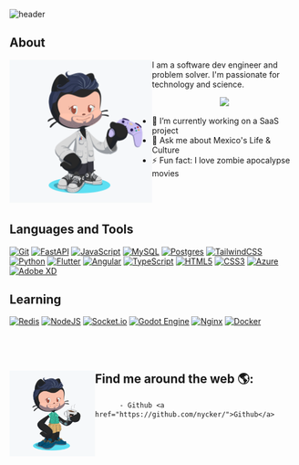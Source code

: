 ![header](https://capsule-render.vercel.app/api?type=waving&color=gradient&height=300&section=header&fontSize=30&text=Hi%20there%20👋%20I'm%20Carlos)

## About
<div>
          <div>
                    <img src="https://raw.githubusercontent.com/nycker/nycker/master/octo-nycker.png" align="left" width=250 >
          </div>
          <div>
                    <p>
                              I am a software dev engineer and problem solver. I'm passionate for technology and science.
                    </p>
                    <p align='center' >
                              <a href="#"><img src="https://visitor-badge.glitch.me/badge?page_id=nycker.visitor-badge&left_color=gray&right_color=blue"></a>
                    </p>

- 🔭 I’m currently working on a SaaS project
- 💬 Ask me about Mexico's Life & Culture
- ⚡ Fun fact: I love zombie apocalypse movies
          </div>
</div>







<!-- - 🌱 I’m currently learning flutter 3.0
- 👯 I’m looking to collaborate on interesting project using python/fastapi & angular
- 🤔 I’m looking for help with NGINX
- 📫 How to reach me: @nycker
 -->


<br>
<br>

## Languages and Tools
[![Git](https://img.shields.io/badge/git-%23F05033.svg?style=for-the-badge&logo=git&logoColor=white&link=https://github.com/nycker)](https://github.com/nycker)
[![FastAPI](https://img.shields.io/badge/FastAPI-005571?style=for-the-badge&logo=fastapi&link=https://github.com/nycker)](https://github.com/nycker)
[![JavaScript](https://img.shields.io/badge/javascript-%23323330.svg?style=for-the-badge&logo=javascript&logoColor=%23F7DF1E&link=https://github.com/nycker)](https://github.com/nycker)
[![MySQL](https://img.shields.io/badge/mysql-%23323330.svg?style=for-the-badge&logo=mysql&logoColor=white&link=https://github.com/nycker)](https://github.com/nycker)
[![Postgres](https://img.shields.io/badge/postgres-%23316192.svg?style=for-the-badge&logo=postgresql&logoColor=white&link=https://github.com/nycker)](https://github.com/nycker)
[![TailwindCSS](https://img.shields.io/badge/tailwindcss-%2338B2AC.svg?style=for-the-badge&logo=tailwind-css&logoColor=white&link=https://github.com/nycker)](https://github.com/nycker)
[![Python](https://img.shields.io/badge/python-3670A0?style=for-the-badge&logo=python&logoColor=ffdd54&link=https://github.com/nycker)](https://github.com/nycker)
[![Flutter](https://img.shields.io/badge/Flutter-02569B?style=for-the-badge&logo=flutter&logoColor=white&link=https://github.com/nycker)](https://github.com/nycker)
[![Angular](https://img.shields.io/badge/Angular-DD0031?style=for-the-badge&logo=angular&logoColor=white&link=https://github.com/nycker)](https://github.com/nycker)
[![TypeScript](https://img.shields.io/badge/TypeScript-007ACC?style=for-the-badge&logo=typescript&logoColor=white&link=https://github.com/nycker)](https://github.com/nycker)
[![HTML5](https://img.shields.io/badge/html5-%23E34F26.svg?style=for-the-badge&logo=html5&logoColor=white&link=https://github.com/nycker)](https://github.com/nycker)
[![CSS3](https://img.shields.io/badge/css3-%231572B6.svg?style=for-the-badge&logo=css3&logoColor=white&link=https://github.com/nycker)](https://github.com/nycker)
[![Azure](https://img.shields.io/badge/azure-%230072C6.svg?style=for-the-badge&logo=microsoftazure&logoColor=white&link=https://github.com/nycker)](https://github.com/nycker)
[![Adobe XD](https://img.shields.io/badge/Adobe%20XD-470137?style=for-the-badge&logo=Adobe%20XD&logoColor=#FF61F6&link=https://github.com/nycker)](https://github.com/nycker)

## Learning
[![Redis](https://img.shields.io/badge/redis-%23DD0031.svg?style=for-the-badge&logo=redis&logoColor=white&link=https://github.com/nycker)](https://github.com/nycker)
[![NodeJS](https://img.shields.io/badge/node.js-6DA55F?style=for-the-badge&logo=node.js&logoColor=white&link=https://github.com/nycker)](https://github.com/nycker)
[![Socket.io](https://img.shields.io/badge/Socket.io-black?style=for-the-badge&logo=socket.io&badgeColor=010101&link=https://github.com/nycker)](https://github.com/nycker)
[![Godot Engine](https://img.shields.io/badge/GODOT-%23FFFFFF.svg?style=for-the-badge&logo=godot-engine&link=https://github.com/nycker)](https://github.com/nycker)
[![Nginx](https://img.shields.io/badge/nginx-%23009639.svg?style=for-the-badge&logo=nginx&logoColor=white&link=https://github.com/nycker)](https://github.com/nycker)
[![Docker](https://img.shields.io/badge/docker-%230db7ed.svg?style=for-the-badge&logo=docker&logoColor=white&link=https://github.com/nycker)](https://github.com/nycker)

<br>
<br>

## Find me around the web 🌎: <img src="https://raw.githubusercontent.com/nycker/nycker/master/octo-nycker-coffee.png" align="left" width=150>
          - Github <a href="https://github.com/nycker/">Github</a>
